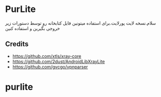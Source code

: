 # PurLite

سلام.نسخه لایت پورلایت.برای استفاده میتونین فایل کتابخانه رو توسط دستورات زیر خروجی بگیرین و استفاده کنین
## Credits
- https://github.com/xtls/xray-core
- https://github.com/2dust/AndroidLibXrayLite
- https://github.com/gvcgo/vpnparser


# purlite
